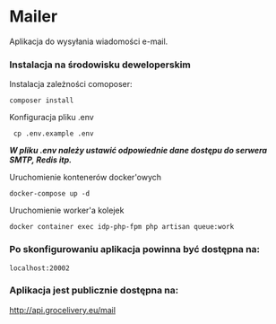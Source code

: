 # Mailer

Aplikacja do wysyłania wiadomości e-mail.

### Instalacja na środowisku deweloperskim

Instalacja zależności comoposer:

```
composer install
```

Konfiguracja pliku .env
```
 cp .env.example .env
```

**_W pliku .env należy ustawić odpowiednie dane dostępu do serwera SMTP, Redis itp._**

Uruchomienie kontenerów docker'owych
```
docker-compose up -d
```

Uruchomienie worker'a kolejek
```
docker container exec idp-php-fpm php artisan queue:work
```

### Po skonfigurowaniu aplikacja powinna być dostępna na:

```
localhost:20002
```

### Aplikacja jest publicznie dostępna na:
http://api.grocelivery.eu/mail
